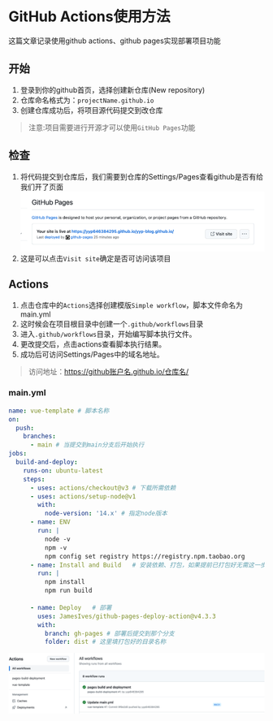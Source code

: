# GitHub Actions使用方法
这篇文章记录使用github actions、github pages实现部署项目功能

## 开始

1. 登录到你的github首页，选择创建新仓库(New repository)
2. 仓库命名格式为：`projectName.github.io`
3. 创建仓库成功后，将项目源代码提交到改仓库

> 注意:项目需要进行开源才可以使用`GitHub Pages`功能

## 检查
1. 将代码提交到仓库后，我们需要到仓库的Settings/Pages查看github是否有给我们开了页面
![img.png](img.png)
2. 这是可以点击`Visit site`确定是否可访问该项目

## Actions
1. 点击仓库中的`Actions`选择创建模版`Simple workflow`，脚本文件命名为main.yml
2. 这时候会在项目根目录中创建一个`.github/workflows`目录
3. 进入`.github/workflows`目录，开始编写脚本执行文件。
4. 更改提交后，点击actions查看脚本执行结果。
5. 成功后可访问Settings/Pages中的域名地址。

> 访问地址：https://github账户名.github.io/仓库名/

### main.yml
```yml
name: vue-template # 脚本名称
on:
  push:
    branches:
      - main # 当提交到main分支后开始执行
jobs:
  build-and-deploy:
    runs-on: ubuntu-latest
    steps:
      - uses: actions/checkout@v3 # 下载所需依赖
      - uses: actions/setup-node@v1
        with: 
          node-version: '14.x' # 指定node版本
      - name: ENV
        run: |
          node -v
          npm -v
          npm config set registry https://registry.npm.taobao.org
      - name: Install and Build   # 安装依赖、打包，如果提前已打包好无需这一步
        run: |   
          npm install
          npm run build

      - name: Deploy   # 部署
        uses: JamesIves/github-pages-deploy-action@v4.3.3
        with:
          branch: gh-pages # 部署后提交到那个分支
          folder: dist # 这里填打包好的目录名称
```
![img_1.png](img_1.png)
